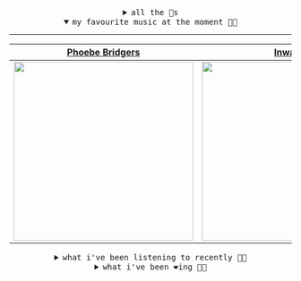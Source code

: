 <details>

<summary align="center"><samp>all the 🥚s</samp></summary>
<hr />

<a href="https://github.com/bitttttten"><img src="https://avatars2.githubusercontent.com/u/19930241?s=90&u=2aef7cbf4a59d361894145c97676391ec46fea4d&v=4" width="30" height="30" /><a href="https://github.com/pvinis"><img src="https://avatars0.githubusercontent.com/u/100233?s=90&v=4" width="30" height="30" />

<samp><a href="https://github.com/bitttttten/bitttttten/issues/1">become an 🥚</a></samp>

</details>

<details open>

<summary align="center"><samp>my favourite music at the moment 🎵🎶</samp></summary>
<hr />

<!-- toc -->

| [Phoebe Bridgers](https://open.spotify.com/artist/1r1uxoy19fzMxunt3ONAkG)                                                                                        | [Inwards](https://open.spotify.com/artist/542nHHjo4wRmP3AbeJWkse)                                                                                                | [Four Tet](https://open.spotify.com/artist/7Eu1txygG6nJttLHbZdQOh)                                                                                               | [Mammal Hands](https://open.spotify.com/artist/497rp5TEzJffeBnUT0BeE1)                                                                                           |
| ---------------------------------------------------------------------------------------------------------------------------------------------------------------- | ---------------------------------------------------------------------------------------------------------------------------------------------------------------- | ---------------------------------------------------------------------------------------------------------------------------------------------------------------- | ---------------------------------------------------------------------------------------------------------------------------------------------------------------- |
| [<img src="https://i.scdn.co/image/1c90d650ee787a51e18e475584b595c9234eac48" width="320" height="auto">](https://open.spotify.com/artist/1r1uxoy19fzMxunt3ONAkG) | [<img src="https://i.scdn.co/image/4bbbdea18abc595501acae21422f4776c1cddf95" width="320" height="auto">](https://open.spotify.com/artist/542nHHjo4wRmP3AbeJWkse) | [<img src="https://i.scdn.co/image/f96458025a0640bf1d3c8f764a42ec21d4db1eae" width="320" height="auto">](https://open.spotify.com/artist/7Eu1txygG6nJttLHbZdQOh) | [<img src="https://i.scdn.co/image/609d8122eb3a0a37cddd49d74db3b472223fc79d" width="320" height="auto">](https://open.spotify.com/artist/497rp5TEzJffeBnUT0BeE1) |

<!-- tocstop -->

</details>

<details>

<summary align="center"><samp>what i've been listening to recently 🎵🎶</samp></summary>
<hr />

<!-- toc -->

| [123<br />Moomin](https://open.spotify.com/track/2OcodFJHsEKkBdlma3ksQk)                                                                                        | [Tommib<br />Squarepusher](https://open.spotify.com/track/5bgbePi06Jpajb3CfgEhgJ)                                                                               | [Yarrow<br />Leif](https://open.spotify.com/track/6ogpXM3LUArjFisNm5hqmS)                                                                                       | [A Forest<br />alva noto](https://open.spotify.com/track/6MB7zOLjSrtY06e5ykZVGw)                                                                                |
| --------------------------------------------------------------------------------------------------------------------------------------------------------------- | --------------------------------------------------------------------------------------------------------------------------------------------------------------- | --------------------------------------------------------------------------------------------------------------------------------------------------------------- | --------------------------------------------------------------------------------------------------------------------------------------------------------------- |
| [<img src="https://i.scdn.co/image/dad63e3c4e07c4089962043e09193c77305d6168" width="320" height="auto">](https://open.spotify.com/track/2OcodFJHsEKkBdlma3ksQk) | [<img src="https://i.scdn.co/image/95d6317ae488a51ea1aa0665f0bcc19fef158d9c" width="320" height="auto">](https://open.spotify.com/track/5bgbePi06Jpajb3CfgEhgJ) | [<img src="https://i.scdn.co/image/ab67616d0000b273ab4316fa1e830dbbfa814ef1" width="320" height="auto">](https://open.spotify.com/track/6ogpXM3LUArjFisNm5hqmS) | [<img src="https://i.scdn.co/image/ae89c607b595604d0f14bd3e97052aa8994224bc" width="320" height="auto">](https://open.spotify.com/track/6MB7zOLjSrtY06e5ykZVGw) |

<!-- tocstop -->

</details>

<details>

<summary align="center"><samp>what i've been ❤️ing 🎵🎶</samp></summary>
<hr />

<!-- toc -->

| [Parallel Jalebi<br />Four Tet](https://open.spotify.com/album/7gN7gWms3Uz0GLLtLYHybk)                                                                          | [Life’s What You Make It<br />Daphni](https://open.spotify.com/album/2NF7kUOEaNYhCWLANV85Aj)                                                                    | [Session Add<br />Skee Mask](https://open.spotify.com/album/3yXIkSJWpudtgF0TZuB16U)                                                                             | [Like I Loved You<br />Caribou](https://open.spotify.com/album/3q5CZdmVxP6hE0mlBcYEU1)                                                                          |
| --------------------------------------------------------------------------------------------------------------------------------------------------------------- | --------------------------------------------------------------------------------------------------------------------------------------------------------------- | --------------------------------------------------------------------------------------------------------------------------------------------------------------- | --------------------------------------------------------------------------------------------------------------------------------------------------------------- |
| [<img src="https://i.scdn.co/image/ab67616d0000b273bf738db6b27eff2065f07f0a" width="320" height="auto">](https://open.spotify.com/album/7gN7gWms3Uz0GLLtLYHybk) | [<img src="https://i.scdn.co/image/ab67616d0000b2730ed3b03e9025fbfde6150f31" width="320" height="auto">](https://open.spotify.com/album/2NF7kUOEaNYhCWLANV85Aj) | [<img src="https://i.scdn.co/image/ab67616d0000b273b5658daa8f91e2c40d00581b" width="320" height="auto">](https://open.spotify.com/album/3yXIkSJWpudtgF0TZuB16U) | [<img src="https://i.scdn.co/image/ab67616d0000b27374b0013d9cefeb665d6e65e7" width="320" height="auto">](https://open.spotify.com/album/3q5CZdmVxP6hE0mlBcYEU1) |

<!-- tocstop -->

</details>
